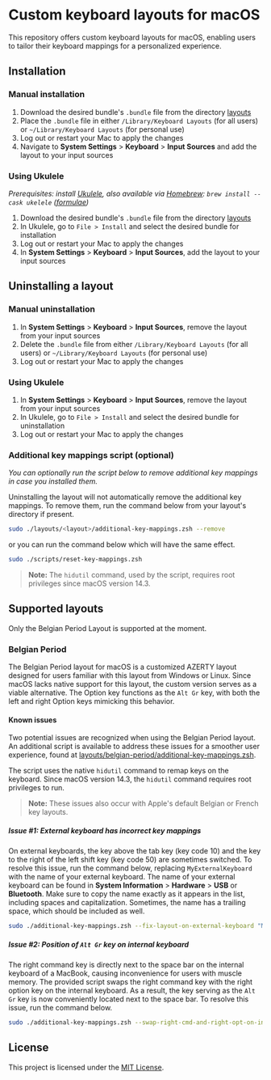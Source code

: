 # Custom keyboard layouts for macOS

This repository offers custom keyboard layouts for macOS, 
enabling users to tailor their keyboard mappings for a personalized experience.

## Installation

### Manual installation

1. Download the desired bundle's `.bundle` file from the directory [layouts](./layouts)
2. Place the `.bundle` file in either `/Library/Keyboard Layouts` (for all users) 
or `~/Library/Keyboard Layouts` (for personal use)
3. Log out or restart your Mac to apply the changes
4. Navigate to **System Settings** > **Keyboard** > **Input Sources** and add the layout to your input sources

### Using Ukulele

_Prerequisites: install [Ukulele](https://software.sil.org/ukelele/), 
also available via [Homebrew](https://brew.sh/): `brew install --cask ukelele` 
([formulae](https://formulae.brew.sh/cask/ukelele))_

1. Download the desired bundle's `.bundle` file from the directory [layouts](./layouts)
2. In Ukulele, go to `File > Install` and select the desired bundle for installation
3. Log out or restart your Mac to apply the changes
4. In **System Settings** > **Keyboard** > **Input Sources**, add the layout to your input sources

## Uninstalling a layout

### Manual uninstallation

1. In **System Settings** > **Keyboard** > **Input Sources**, remove the layout from your input sources
2. Delete the `.bundle` file from either `/Library/Keyboard Layouts` (for all users) 
or `~/Library/Keyboard Layouts` (for personal use)
3. Log out or restart your Mac to apply the changes

### Using Ukulele

1. In **System Settings** > **Keyboard** > **Input Sources**, remove the layout from your input sources
2. In Ukulele, go to `File > Install` and select the desired bundle for uninstallation
3. Log out or restart your Mac to apply the changes

### Additional key mappings script (optional)

_You can optionally run the script below to remove additional key mappings in case you installed them._

Uninstalling the layout will not automatically remove the additional key mappings.
To remove them, run the command below from your layout's directory if present.

```zsh
sudo ./layouts/<layout>/additional-key-mappings.zsh --remove
```

or you can run the command below which will have the same effect.

```zsh
sudo ./scripts/reset-key-mappings.zsh
```

> **Note:** The `hidutil` command, used by the script, requires root privileges since macOS version 14.3.

## Supported layouts

Only the Belgian Period Layout is supported at the moment.

### Belgian Period

The Belgian Period layout for macOS is a customized AZERTY layout designed 
for users familiar with this layout from Windows or Linux. 
Since macOS lacks native support for this layout, the custom version serves as a viable alternative. 
The Option key functions as the `Alt Gr` key, with both the left and right Option keys mimicking this behavior.

#### Known issues

Two potential issues are recognized when using the Belgian Period layout. 
An additional script is available to address these issues for a smoother user experience, 
found at [layouts/belgian-period/additional-key-mappings.zsh](./layouts/belgian-period/additional-key-mappings.zsh).

The script uses the native `hidutil` command to remap keys on the keyboard. 
Since macOS version 14.3, the `hidutil` command requires root privileges to run.

> **Note:** These issues also occur with Apple's default Belgian or French key layouts.

##### Issue #1: External keyboard has incorrect key mappings

On external keyboards, the key above the tab key (key code 10) and
the key to the right of the left shift key (key code 50) are sometimes switched.
To resolve this issue, run the command below, replacing `MyExternalKeyboard` with the name of your external keyboard.
The name of your external keyboard can be found in **System Information** > **Hardware** > **USB** or **Bluetooth**.
Make sure to copy the name exactly as it appears in the list, including spaces and capitalization.
Sometimes, the name has a trailing space, which should be included as well.

```zsh
sudo ./additional-key-mappings.zsh --fix-layout-on-external-keyboard "MyExternalKeyboard"
```

##### Issue #2: Position of `Alt Gr` key on internal keyboard
The right command key is directly next to the space bar on the internal keyboard of a MacBook, 
causing inconvenience for users with muscle memory. The provided script swaps the right command key
with the right option key on the internal keyboard. As a result, the key serving as the `Alt Gr` key 
is now conveniently located next to the space bar. To resolve this issue, run the command below.

```zsh
sudo ./additional-key-mappings.zsh --swap-right-cmd-and-right-opt-on-internal-keyboard
```

## License

This project is licensed under the [MIT License](./LICENSE).
